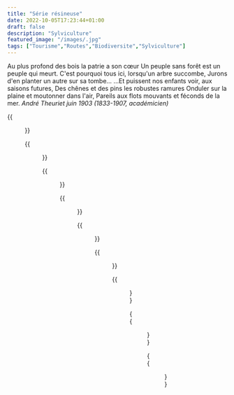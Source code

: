 ```yaml
---
title: "Série résineuse"
date: 2022-10-05T17:23:44+01:00
draft: false
description: "Sylviculture"
featured_image: "/images/.jpg"
tags: ["Tourisme","Routes","Biodiversite","Sylviculture"]
---
```



Au plus profond des bois la patrie a son cœur
Un peuple sans forêt est un peuple qui meurt.
C'est pourquoi tous ici, lorsqu'un arbre succombe,
Jurons d'en planter un autre sur sa tombe…
…Et puissent nos enfants voir, aux saisons futures, 
Des chênes et des pins les robustes ramures
Onduler sur la plaine et moutonner dans l'air,
Pareils aux flots mouvants et féconds de la mer.
*André Theuriet  juin 1903 (1833-1907, académicien)*


{{<figure src="/images/articles/1947amenagement.jpg" title="1947 6ème aménagement de Bercé – les séries forestières ">}}

{{<figure src="/images/articles/75ans.jpg" title="juin 1955 – Série 6 parcelle D1 et D6 – P.S. âgés de 75 ans">}}

{{<figure src="/images/articles/p1-2-3.jpg" title="1956 – travaux FFN parcelles 1-2-et 3">}}

{{<figure src="/images/articles/dougffn.jpg" title="juin 1955 –Série 9 – Douglas Parcelles 16 de la Tasse">}}

{{<figure src="/images/articles/p27.jpg" title="1950 - P.27-série 10 des Profonds Vaux">}}

{{<figure src="/images/articles/parefeu.jpg" title="juin 1955 - Série 10 et 11 pare-feu de la ligne p. 32/8">}}
  
{{<figure src="/images/articles/p26.jpg" title="1950 – P.26 – série 11 de la Guiltière ">}}

{{<figure src="/images/articles/ffn6ans.jpg" title="juin 1955 Série 11 p.8 de Bel-air- semis FFN de 6 ans (P.M.)">}}

{{<figure src="/images/articles/cladonia.jpg" title="juin 1955 - Série 11 parcelle 9 – P.M et P.S. (45ans) sur lande à Cladonia">}}



